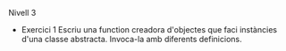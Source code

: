 Nivell 3
- Exercici 1
Escriu una function creadora d'objectes que faci instàncies d'una classe abstracta. Invoca-la amb diferents definicions.